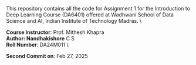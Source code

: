 This repository contains all the code for Assignment 1 for the Introduction to Deep Learning Course (DA6401) offered at Wadhwani School of Data Science and AI, Indian Institute of Technology Madras. \

**Course Instructor**: Prof. Mithesh Khapra \
**Author: Nandhakishore** C S \
**Roll Number**: DA24M011 \

**Second Commit on**: Feb 27, 2025 